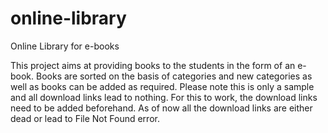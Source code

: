 # online-library
Online Library for e-books

This project aims at providing books to the students in the form of an e-book.
Books are sorted on the basis of categories and new categories as well as books can be added as required.
Please note this is only a sample and all download links lead to nothing.
For this to work, the download links need to be added beforehand.
As of now all the download links are either dead or lead to File Not Found error.
